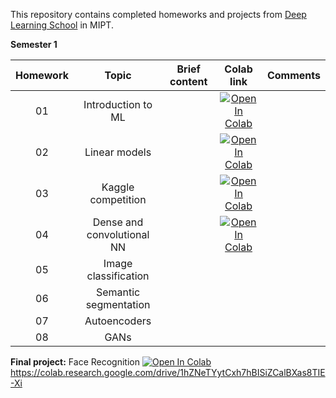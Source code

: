 This repository contains completed homeworks and projects from [Deep Learning School](https://dls.samcs.ru/) in MIPT.

**Semester 1**

| Homework   | Topic                | Brief content | Colab link            | Comments |
|:----------:|:--------------------:|:-------------:|:---------------------:|:--------:|
| 01 | Introduction to ML | | [![Open In Colab](https://colab.research.google.com/assets/colab-badge.svg)](https://colab.research.google.com/github/presudozwerg/DeepLearningSchool/blob/main/1_semester/%5Bh01%5D_knn.ipynb) | |
| 02 | Linear models | | [![Open In Colab](https://colab.research.google.com/assets/colab-badge.svg)](https://colab.research.google.com/github/girafe-ai/ml-course/blob/22f_basic/week0_05_trees_and_ensembles/practice0_05_decision_trees.ipynb) | |
| 03 | Kaggle competition | | [![Open In Colab](https://colab.research.google.com/assets/colab-badge.svg)](https://colab.research.google.com/github/girafe-ai/ml-course/blob/22f_basic/week0_05_trees_and_ensembles/practice0_05_decision_trees.ipynb) | |
| 04 | Dense and convolutional NN | | [![Open In Colab](https://colab.research.google.com/assets/colab-badge.svg)](https://colab.research.google.com/github/girafe-ai/ml-course/blob/22f_basic/week0_05_trees_and_ensembles/practice0_05_decision_trees.ipynb) | |
| 05 | Image classification | | | |
| 06 | Semantic segmentation | |  | |
| 07 | Autoencoders | | | |
| 08 | GANs | | | |

**Final project:** Face Recognition [![Open In Colab](https://colab.research.google.com/assets/colab-badge.svg)](https://colab.research.google.com/github/girafe-ai/ml-course/blob/22f_basic/week0_05_trees_and_ensembles/practice0_05_decision_trees.ipynb)
https://colab.research.google.com/drive/1hZNeTYytCxh7hBISiZCalBXas8TIE-Xi

